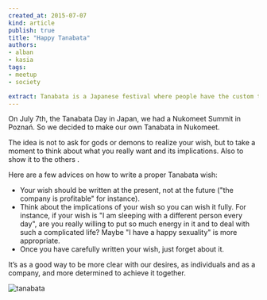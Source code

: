 ```yaml
---
created_at: 2015-07-07
kind: article
publish: true
title: "Happy Tanabata"
authors:
- alban
- kasia
tags: 
- meetup
- society

extract: Tanabata is a Japanese festival where people have the custom to write their wishes on paper, put these papers on a tree, and then burn them.
---
```


On July 7th, the Tanabata Day in Japan, we had a Nukomeet Summit in Poznań. So we decided to make our own Tanabata in Nukomeet.

The idea is not to ask for gods or demons to realize your wish, but to take a moment to think about what you really want and its implications. Also to show it to the others .

Here are a few advices on how to write a proper Tanabata wish:

- Your wish should be written at the present, not at the future ("the company is profitable" for instance). 
- Think about the implications of your wish so you can wish it fully. For instance, if your wish is "I am sleeping with a different person every day", are you really willing to put so much energy in it and to deal with such a complicated life? Maybe "I have a happy sexuality" is more appropriate.  
- Once you have carefully written your wish, just forget about it.

It’s as a good way to be more clear with our desires, as individuals and as a company, and more determined to achieve it together.

![tanabata](/assets/images/blog/tanabata.jpg "tanabata")